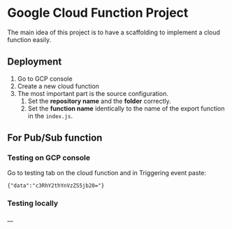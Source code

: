 # Google Cloud Function Project

The main idea of this project is to have a scaffolding to implement a cloud function easily.

## Deployment
1. Go to GCP console
2. Create a new cloud function
3. The most important part is the source configuration. 
    1. Set the **repository name** and the **folder** correctly.
    2. Set the **function name** identically to the name of the export function in the `index.js`.

## For Pub/Sub function    
### Testing on GCP console

Go to testing tab on the cloud function and in Triggering event paste:
```
{"data":"c3RhY2thYnVzZS5jb20="}
```

### Testing locally
__
